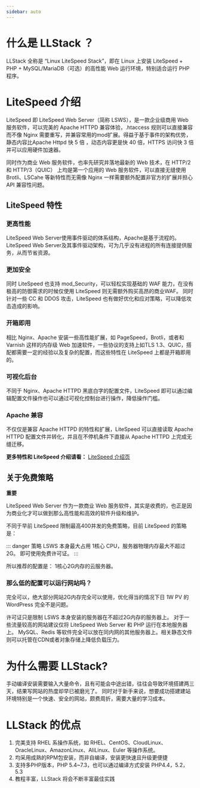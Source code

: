 ```yaml
---
sidebar: auto
---
```


# 什么是 LLStack ？

LLStack 全称是 “Linux LiteSpeed Stack”，即在 Linux 上安装 LiteSpeed + PHP + MySQL/MariaDB（可选）的高性能 Web 运行环境，特别适合运行 PHP 程序。

# LiteSpeed 介绍

LiteSpeed 即 LiteSpeed Web Server（简称 LSWS），是一款企业级商用 Web 服务软件，可以完美的 Apache HTTPD 兼容体验，.htaccess 规则可以直接兼容而不像 Nginx 需要重写，并兼容常用的mod扩展。得益于基于事件的架构优势，静态内容比Apache Httpd 快 5 倍 ，动态内容更是快 40 倍，HTTPS 访问快 3 倍并可以应用硬件加速器。

同时作为商业 Web 服务软件，也率先研究并落地最新的 Web 技术，在 HTTP/2 和 HTTP/3（QUIC） 上均是第一个应用的 Web 服务软件，可以直接无缝使用 Brotli、LSCahe 等新特性而无需像 Nginx 一样需要额外配置非官方的扩展并担心 API 兼容性问题。

## LiteSpeed 特性

### 更高性能

LiteSpeed Web Server使用事件驱动的体系结构，Apache是基于流程的。LiteSpeed Web Server及其事件驱动架构，可为几乎没有进程的所有连接提供服务，从而节省资源。

### 更加安全

同时 LiteSpeed 也支持 mod_Security，可以轻松实现基础的 WAF 能力，在没有极高的防御需求的时候仅使用 LiteSpeed 则无需额外购买高昂的商业WAF。 同时针对一些 CC 和 DDOS 攻击，LiteSpeed 也有做好优化和应对策略，可以降低攻击造成的影响。

### 开箱即用

相比 Nginx、Apache 安装一些高性能扩展，如 PageSpeed，Brotli，或者和 Varnish 这样的内存级 Web 加速软件，一些协议的支持上如TLS 1.3、QUIC，搭配都需要一定的经验以及复杂的配置，而这些特性在 LiteSpeed 上都是开箱即用的。

### 可视化后台

不同于 Nginx、Apache HTTPD 黑底白字的配置文件，LiteSpeed 即可以通过编辑配置文件操作也可以通过可视化控制台进行操作，降低操作门槛。

### Apache 兼容

不仅仅是兼容 Apache HTTPD 的特性和扩展，LiteSpeed 可以直接读取 Apache HTTPD 配置文件并转化，并且在不停机条件下直接从 Apache HTTPD 上完成无缝迁移。

**更多特性和 LiteSpeed 介绍请看：**  [LiteSpeed 介绍页](/zh/LiteSpeed/)

## 关于免费策略

**重要**

LiteSpeed Web Server 作为一款商业 Web 服务软件，其实是收费的，也正是因为商业化才可以做到那么高性能和高效的软件升级和维护。

不同于早前 LiteSpeed 限制最高400并发的免费策略，目前 LiteSpeed 的策略是：


::: danger 策略
LSWS 本身最大占用 1核心 CPU，服务器物理内存最大不超过 2G。   即可使用免费许可证。
:::

所以推荐的配置是： 1核心2G内存的云服务器。 

### 那么低的配置可以运行网站吗？

完全可以，绝大部分网站2G内存完全可以使用，优化得当的情况下日 1W PV 的 WordPress 完全不是问题。

许可证只是限制 LSWS 本身安装的服务器在不超过2G内存的服务器上。 对于一些流量较高的网站建议仅将 LiteSpeed Web Server 和 PHP 运行在本地服务器上。 MySQL、Redis 等软件完全可以放在同内网的其他服务器上。相关静态文件则可以托管在CDN或者对象存储上降低负载压力。

# 为什么需要 LLStack?

手动编译安装需要输入大量命令，且有可能会中途出错，往往会导致环境搭建两三天，结果写网站的热度却早已被磨光了。
同时对于新手来说，想要成功搭建建站环境特别是一个快速、安全的网站，颇费周折，需要大量的学习成本。

# LLStack 的优点

1. 完美支持 RHEL 系操作系统，如 RHEL、CentOS、CloudLinux、OracleLinux、AmazonLinux、AliLinux、Euler 等操作系统。
2. 均采用成熟的RPM包安装，而非自编译，安装更快速且升级更便捷
3. 支持多PHP版本，PHP 5.4~7.3，也可以通过编译方式安装 PHP4.4，5.2，5.3
4. 教程丰富，LLStack 将会不断丰富最佳实践
